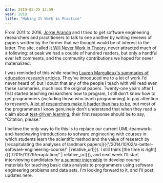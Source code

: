 ```yaml
---
date: 2019-02-25 13:59
year: 2019
title: "Making It Work in Practice"
---
```


From 2011 to 2016,
[Jorge Aranda](https://cuevano.ca/) and I tried to get software engineering researchers and practitioners to talk to one another
by writing reviews of papers written by the former
that we thought would be of interest to the latter.
The site,
called [It Will Never Work in Theory](http://neverworkintheory.org/),
never attracted much of a following:
at peak we had a couple of hundred readers,
but only a handful ever left comments,
and the community contributions we hoped for never materialized.

I was reminded of this while reading
[Lauren Margulieux's summaries of education research articles](https://laurenmarg.com/leetblog/).
They've introduced me to a lot of work I'd never heard of,
but I doubt that any of the people I teach with will read even these summaries,
much less the original papers.
Twenty-one years after I first started teaching researchers how to program,
I still don't know how to get programmers (including those who teach programming) to pay attention to research.
[A lot of researchers make it harder than has to be](http://neverworkintheory.org/2016/04/26/extremely-angry.html),
but most of the programmers I know genuinely don't understand that
when they read a claim about [test-driven learning](https://simpleprogrammer.com/test-driven-learning/),
their first response should be to say, "Citation, please."

I believe the only way to fix this is to replace
our current UML-teamwork-and-handwaving introductions to sofware engineering
with courses in which students learn the scientific method and the value of research by
[recapitulating the analyses of landmark papers]({{'/2014/10/02/a-better-software-engineering-course/' | relative_url}}).
I still think [the time is right]({{'/2015/11/29/exaptation/' | relative_url}}),
and next week I'll start interviewing candidates for [a summer internship](https://blog.rstudio.com/2019/01/18/summer-internships-2019/)
to develop course materials for teaching basic data analysis to programmers using software engineering problems and data sets.
I'm looking forward to it,
and I'll post updates here.
